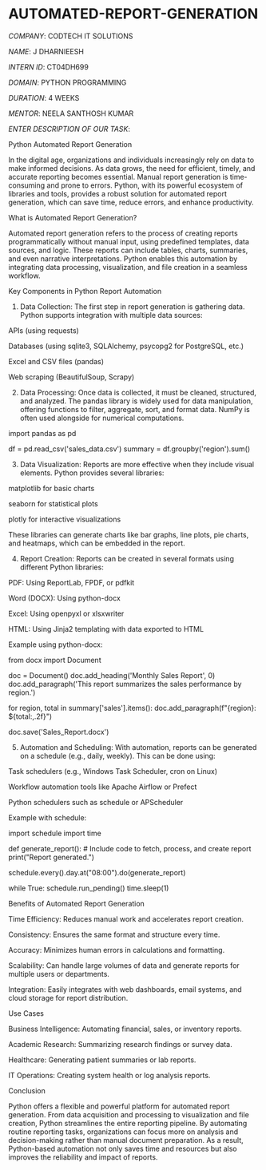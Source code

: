 # AUTOMATED-REPORT-GENERATION

*COMPANY*: CODTECH IT SOLUTIONS

*NAME*: J DHARNIEESH

*INTERN ID*: CT04DH699

*DOMAIN*: PYTHON PROGRAMMING

*DURATION*: 4 WEEKS

*MENTOR*: NEELA SANTHOSH KUMAR

*ENTER DESCRIPTION OF OUR TASK*:

Python Automated Report Generation

In the digital age, organizations and individuals increasingly rely on data to make informed decisions. As data grows, the need for efficient, timely, and accurate reporting becomes essential. Manual report generation is time-consuming and prone to errors. Python, with its powerful ecosystem of libraries and tools, provides a robust solution for automated report generation, which can save time, reduce errors, and enhance productivity.

What is Automated Report Generation?

Automated report generation refers to the process of creating reports programmatically without manual input, using predefined templates, data sources, and logic. These reports can include tables, charts, summaries, and even narrative interpretations. Python enables this automation by integrating data processing, visualization, and file creation in a seamless workflow.

Key Components in Python Report Automation

1. Data Collection: The first step in report generation is gathering data. Python supports integration with multiple data sources:

APIs (using requests)

Databases (using sqlite3, SQLAlchemy, psycopg2 for PostgreSQL, etc.)

Excel and CSV files (pandas)

Web scraping (BeautifulSoup, Scrapy)



2. Data Processing: Once data is collected, it must be cleaned, structured, and analyzed. The pandas library is widely used for data manipulation, offering functions to filter, aggregate, sort, and format data. NumPy is often used alongside for numerical computations.

import pandas as pd

df = pd.read_csv('sales_data.csv')
summary = df.groupby('region').sum()


3. Data Visualization: Reports are more effective when they include visual elements. Python provides several libraries:

matplotlib for basic charts

seaborn for statistical plots

plotly for interactive visualizations


These libraries can generate charts like bar graphs, line plots, pie charts, and heatmaps, which can be embedded in the report.


4. Report Creation: Reports can be created in several formats using different Python libraries:

PDF: Using ReportLab, FPDF, or pdfkit

Word (DOCX): Using python-docx

Excel: Using openpyxl or xlsxwriter

HTML: Using Jinja2 templating with data exported to HTML


Example using python-docx:

from docx import Document

doc = Document()
doc.add_heading('Monthly Sales Report', 0)
doc.add_paragraph('This report summarizes the sales performance by region.')

for region, total in summary['sales'].items():
    doc.add_paragraph(f"{region}: ${total:,.2f}")

doc.save('Sales_Report.docx')


5. Automation and Scheduling: With automation, reports can be generated on a schedule (e.g., daily, weekly). This can be done using:

Task schedulers (e.g., Windows Task Scheduler, cron on Linux)

Workflow automation tools like Apache Airflow or Prefect

Python schedulers such as schedule or APScheduler


Example with schedule:

import schedule
import time

def generate_report():
    # Include code to fetch, process, and create report
    print("Report generated.")

schedule.every().day.at("08:00").do(generate_report)

while True:
    schedule.run_pending()
    time.sleep(1)



Benefits of Automated Report Generation

Time Efficiency: Reduces manual work and accelerates report creation.

Consistency: Ensures the same format and structure every time.

Accuracy: Minimizes human errors in calculations and formatting.

Scalability: Can handle large volumes of data and generate reports for multiple users or departments.

Integration: Easily integrates with web dashboards, email systems, and cloud storage for report distribution.


Use Cases

Business Intelligence: Automating financial, sales, or inventory reports.

Academic Research: Summarizing research findings or survey data.

Healthcare: Generating patient summaries or lab reports.

IT Operations: Creating system health or log analysis reports.


Conclusion

Python offers a flexible and powerful platform for automated report generation. From data acquisition and processing to visualization and file creation, Python streamlines the entire reporting pipeline. By automating routine reporting tasks, organizations can focus more on analysis and decision-making rather than manual document preparation. As a result, Python-based automation not only saves time and resources but also improves the reliability and impact of reports.

